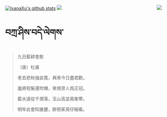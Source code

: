 [![IvanaXu's github stats](https://github-readme-stats.vercel.app/api?username=IvanaXu&show_icons=true&theme=vue-dark)](https://github.com/anuraghazra/github-readme-stats)
<img align="right" src="https://github-readme-stats.vercel.app/api/top-langs/?username=IvanaXu&langs_count=7&theme=graywhite" />
<img src="https://github-readme-stats.vercel.app/api/wakatime?username=IvanaXu&layout=compact&langs_count=6&theme=vue-dark&&custom_title=Programming Times(Jul 29 2021-)" />
# བཀྲ་ཤིས་བདེ་ལེགས་
> 九日藍耕會飲
> 
> （唐）杜甫
> 
> 老去悲秋強自寬，興來今日盡君歡。
> 
> 羞將短髮還吹帽，笑倩旁人爲正冠。
> 
> 藍水遠從千澗落，玉山高並兩峯寒。
> 
> 明年此會知誰健，醉把茱萸仔細看。
>